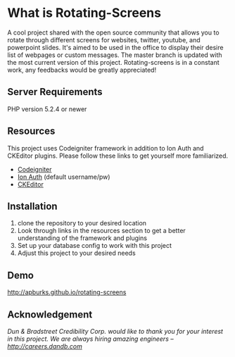 # What is Rotating-Screens

A cool project shared with the open source community that allows you to rotate through different screens for websites, twitter, youtube, and powerpoint slides. It's aimed to be used in the office to display their desire list of webpages or custom messages. The master branch is updated with the most current version of this project. Rotating-screens is in a constant work, any feedbacks would be greatly appreciated!

## Server Requirements
PHP version 5.2.4 or newer

## Resources
This project uses Codeigniter framework in addition to Ion Auth and CKEditor plugins. Please follow these links to get yourself more familiarized.
* [Codeigniter](https://ellislab.com/codeigniter)
* [Ion Auth](http://benedmunds.com/ion_auth/) (default username/pw) 
* [CKEditor](http://ckeditor.com/addons/plugins/all)

## Installation
1. clone the repository to your desired location
2. Look through links in the resources section to get a better understanding of the framework and plugins
3. Set up your database config to work with this project
4. Adjust this project to your desired needs

## Demo
http://apburks.github.io/rotating-screens

## Acknowledgement 

_Dun & Bradstreet Credibility Corp. would like to thank you for your interest in this project.  We are always hiring amazing engineers – http://careers.dandb.com_
